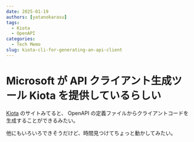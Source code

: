 ```yaml
---
date: 2025-01-19
authors: [yatanokarasu]
tags:
  - Kiota
  - OpenAPI
categories:
  - Tech Memo
slug: kiota-cli-for-generating-an-api-client
---
```


# Microsoft が API クライアント生成ツール Kiota を提供しているらしい

[Kiota](https://learn.microsoft.com/ja-jp/openapi/kiota/overview) のサイトみてると、
OpenAPI の定義ファイルからクライアントコードを生成することができるみたい。

他にもいろいろできそうだけど、時間見つけてちょっと動かしてみたい。
